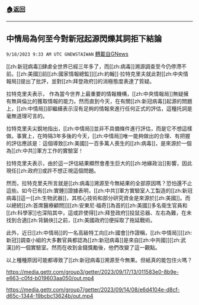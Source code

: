 ###  [:house:返回](README.md)
---


## 中情局為何至今對新冠起源閃爍其詞拒下結論
`9/18/2023 9:33 AM UTC GNEWSTAIWAN` [轉載自GNews](https://gnews.org/articles/1705936)

[[zh:新冠病毒]]肆虐全世界已經三年多了，而[[zh:病毒]]溯源調查至今仍停滯不前。[[zh:美國]]前[[zh:國家情報總監]][[zh:約翰]]·拉特克里夫就此對[[zh:中央情報局]]提出了批評，並對[[zh:拜登政府]]的消極態度表達了質疑。

拉特克里夫表示， 作為當今世界上最重要的情報機構，[[zh:中央情報局]]無疑擁有無與倫比的獲取情報的能力。然而直到今天，在有關[[zh:新冠病毒]]起源的問題上，[[zh:中情局]]卻繼續表示沒有足夠的情報來進行任何正式的評估，這種托詞是毫無道理可言的。

拉特克里夫尖銳地指出，[[zh:中情局]]並非不具備條件進行評估，而是它不想這樣做。事實上，在時隔3年多後的今天，[[zh:中情局]]唯一能夠做出的合理、有把握的評估應該是：這個導致[[zh:美國]]一百多萬人喪生的[[zh:病毒]]，是來源於一個為[[zh:中共]]軍方工作的實驗室！

拉特克里夫表示，由於這一評估結果顯然會產生巨大的[[zh:地緣政治]]影響，因此現任[[zh:政府]]或許不想正視這個問題。

然而，拉特克里夫所言就是[[zh:病毒]]溯源至今無結果的全部原因嗎？恐怕還不止這些。如今已有[[zh:實錘]]證據表明，[[zh:中共]]軍方實驗室人工製造的[[zh:新冠病毒]]這一[[zh:生物武器]]，其核心技術和部分研究資金是來源於[[zh:美國]]。而以總統[[zh:首席醫療顧問]][[zh:安東尼·福奇]]為首的[[zh:美國]]多名衛生官員和[[zh:科學家]]也深陷其中，這或許使得[[zh:拜登政府]]投鼠忌器、左右為難，在未找到合適[[zh:背鍋俠]]之前，[[zh:美國政府]]便採取了拖延戰術。

此外，近日[[zh:中情局]]的一名高級特工向[[zh:國會]]作證稱，[[zh:中情局]][[zh:新冠]]調查小組的大多數官員都認為[[zh:新冠病毒]]是來自[[zh:中共國]][[zh:武漢]]的一個實驗室。然而在收到金錢獎勵後，他們改變了這一觀點。

以上種種原因可能都導致了[[zh:新冠病毒]]溯源至今無果。但紙真的能包住火嗎？

https://media.gettr.com/group3/getter/2023/09/17/13/011583e0-8b9e-e663-c0fd-b019603aa050/out.mp4


https://media.gettr.com/group7/getter/2023/09/14/08/e6d4104e-d8cf-d65c-1344-19bcbc13624b/out.mp4



